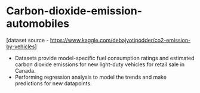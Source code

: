 # Carbon-dioxide-emission-automobiles

[dataset source - https://www.kaggle.com/debajyotipodder/co2-emission-by-vehicles]

* Datasets provide model-specific fuel consumption ratings and estimated carbon dioxide emissions for new light-duty vehicles for retail sale in Canada.
* Performing regression analysis to model the trends and make predictions for new datapoints.


